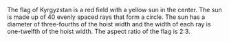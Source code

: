 The flag of Kyrgyzstan is a red field with a yellow sun in the center. The sun is made up of 40 evenly spaced rays that form a circle. The sun has a diameter of three-fourths of the hoist width and the width of each ray is one-twelfth of the hoist width. The aspect ratio of the flag is 2:3.